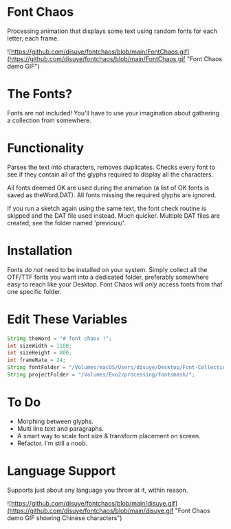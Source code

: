 # Font Chaos
Processing animation that displays some text using random fonts for each letter, each frame.

![https://github.com/disuye/fontchaos/blob/main/FontChaos.gif](https://github.com/disuye/fontchaos/blob/main/FontChaos.gif "Font Chaos demo GIF")

# The Fonts?
Fonts are not included! You'll have to use your imagination about gathering a collection from somewhere.

# Functionality
Parses the text into characters, removes duplicates. Checks every font to see if they contain all of the glyphs required to display all the characters.

All fonts deemed OK are used during the animation (a list of OK fonts is saved as theWord.DAT). All fonts missing the required glyphs are ignored. 

If you run a sketch again using the same text, the font check routine is skipped and the DAT file used instead. Much quicker. Multiple DAT files are created, see the folder named 'previous/'. 

# Installation
Fonts *do not* need to be installed on your system. Simply collect all the OTF/TTF fonts you want into a dedicated folder, preferably somewhere easy to reach like your Desktop. Font Chaos will *only* access fonts from that one specific folder.

# Edit These Variables
```java
String theWord = "# font chaos !";
int sizeWidth = 1100;
int sizeHeight = 800;
int frameRate = 24;
String fontFolder = "/Volumes/macOS/Users/disuye/Desktop/Font-Collection/";
String projectFolder = "/Volumes/Evo2/processing/fontsmash/";
```

# To Do
- Morphing between glyphs.
- Multi line text and paragraphs.
- A smart way to scale font size & transform placement on screen.
- Refactor. I'm still a noob.

# Language Support
Supports just about any language you throw at it, within reason.

![https://github.com/disuye/fontchaos/blob/main/disuye.gif](https://github.com/disuye/fontchaos/blob/main/disuye.gif "Font Chaos demo GIF showing Chinese characters")
